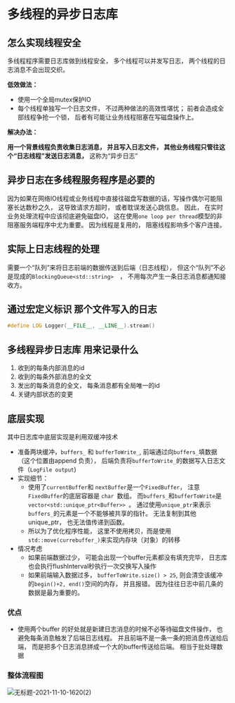 <!--
 * @Date: 2021-12-09 21:02:56
 * @LastEditors: kafier
 * @LastEditTime: 2021-12-09 22:18:39
-->


# 多线程的异步日志库

## 怎么实现线程安全

多线程程序需要日志库做到线程安全， 多个线程可以并发写日志， 两个线程的日志消息不会出现交织。 

**低效做法：**

- 使用一个全局mutex保护IO
- 每个线程单独写一个日志文件， 不过两种做法的高效性堪忧； 前者会造成全部线程争抢一个锁， 后者有可能让业务线程阻塞在写磁盘操作上。 

**解决办法：**

**用一个背景线程负责收集日志消息， 并且写入日志文件， 其他业务线程只管往这个“日志线程”发送日志消息，** 这称为“异步日志”



## 异步日志在多线程服务程序是必要的

因为如果在网络IO线程或业务线程中直接往磁盘写数据的话，写操作偶尔可能阻塞长达数秒之久， 这导致请求方超时， 或者耽误发送心跳信息。 因此， 在实时业务处理流程中应该彻底避免磁盘IO， 这在使用`one loop per thread`模型的非阻塞服务端程序中尤为重要。 因为线程是复用的， 阻塞线程影响多个客户连接。 

## 实际上日志线程的处理

需要一个“队列”来将日志前端的数据传送到后端（日志线程）， 但这个“队列”不必是现成的`BlockingQueue<std::string>	`， 不用每次产生一条日志消息都通知接收方。 

## 通过宏定义标识 那个文件写入的日志

```cpp
#define LOG Logger(__FILE__, __LINE__).stream()
```

## 多线程异步日志库 用来记录什么

1. 收到的每条内部消息的id
2. 收到的每条外部消息的全文
3. 发出的每条消息的全文， 每条消息都有全局唯一的id
4. 关键内部状态的变更

## 底层实现

其中日志库中底层实现是利用双缓冲技术
- 准备两块缓冲，`buffers_` 和 `bufferToWrite_`, 前端通过向`buffers_`填数据（这个位置由append 负责）， 后端负责将`bufferToWrite_`的数据写入日志文件（`LogFile output`)
- 实现细节：
  - 使用了`currentBuffer`和 `nextBuffer`是一个`FixedBuffer`， 注意`FixedBuffer`的底层容器是 `char `数组。 而`buffers_`和`bufferToWrite`是 `vector<std::unique_ptr<Buffer>> `。 通过使用`unique_ptr`来表示`buffers_`的元素是一个不能够被共享的指针。 无法复制到其他unique_ptr， 也无法值传递到函数。
  - 所以为了优化程序性能， 这里不使用拷贝，而是使用`std::move(currebuffer_)`来实现内存块（对象）的转移
- 情况考虑
  - 如果前端数据过少， 可能会出现一个buffer元素都没有填充完毕， 日志库也会执行flushInterval秒执行一次交换写入操作
  - 如果前端输入数据过多， `bufferToWrite.size() > 25`, 则会清空该缓冲的`begin()+2, end()`空间的内存， 并且报错。 因为往往日志中前几条的数据是最为重要的。 

### 优点

- 使用两个buffer 的好处就是新建日志消息的时候不必等待磁盘文件操作， 也避免每条消息触发了后端日志线程。 并且前端不是一条一条的把消息传送给后端， 而是把多个日志消息拼成一个大的buffer传送给后端。 相当于批处理数据

### 整体流程图
![无标题-2021-11-10-1620(2)](https://i.loli.net/2021/11/14/PjqbcgEhRXIWHCs.png)
